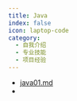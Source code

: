 ```yaml
---
title: Java
index: false
icon: laptop-code
category:
  - 自我介绍
  - 专业技能
  - 项目经验
---
```


- [java01.md](java01.md)
- 